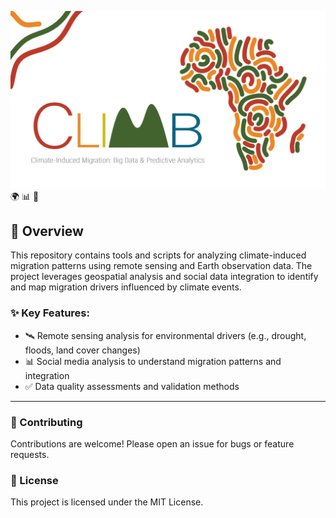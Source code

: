 ![Project Logo](https://github.com/CLIMB-GEOHUM/.github/blob/47d109b65d87f736b6c9e97d4514174f54108fba/CLIMM222-1536x864.png) 🌍 📊 🌿


## 🚀 Overview
This repository contains tools and scripts for analyzing climate-induced migration patterns using remote sensing and Earth observation data. The project leverages geospatial analysis and social data integration to identify and map migration drivers influenced by climate events.

### ✨ Key Features:
- 🛰️ Remote sensing analysis for environmental drivers (e.g., drought, floods, land cover changes)
- 📊 Social media analysis to understand migration patterns and integration
- ✅ Data quality assessments and validation methods

---
### 🤝 Contributing
Contributions are welcome! Please open an issue for bugs or feature requests.

### 📜 License
This project is licensed under the MIT License.

